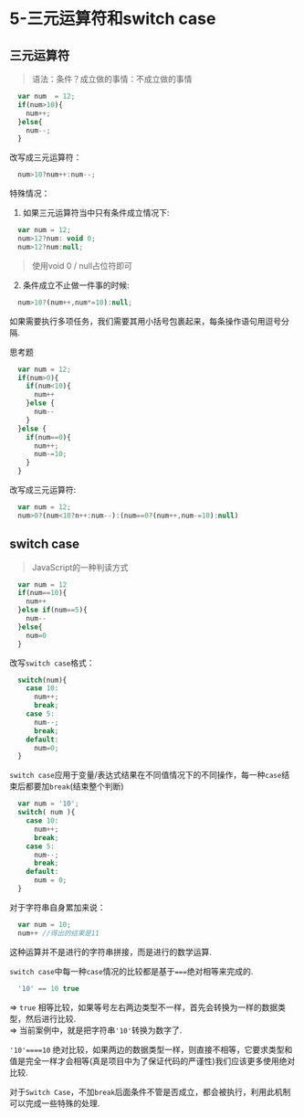 # 5-三元运算符和switch case

## 三元运算符
> 语法：条件？成立做的事情：不成立做的事情
```javascript
  var num  = 12;
  if(num>10){
    num++;
  }else{
    num--;
  }
```

改写成三元运算符：
```javascript
  num>10?num++:num--;
```

特殊情况：<br>
1. 如果三元运算符当中只有条件成立情况下:
```javascript
  var num = 12;
  num>12?num: void 0;
  num>12?num:null;
```
> 使用void 0 / null占位符即可

2. 条件成立不止做一件事的时候:
```javascript
  num>10?(num++,num*=10):null;
```
如果需要执行多项任务，我们需要其用小括号包裹起来，每条操作语句用逗号分隔.

思考题
```javascript
  var num = 12;
  if(num>0){
    if(num<10){
      num++
    }else {
      num--
    }
  }else {
    if(num==0){
      num++;
      num-=10;
    }
  }
```
改写成三元运算符:
```javascript
  var num = 12;
  num>0?(num<10?n++:num--):(num==0?(num++,num-=10):null)
```

## switch case
> JavaScript的一种判读方式
```javascript
  var num = 12
  if(num==10){
    num++
  }else if(num==5){
    num--
  }else{
    num=0
  }
```
改写`switch case`格式：
```javascript
  switch(num){
    case 10:
      num++;
      break;
    case 5:
      num--;
      break;
    default:
      num=0;    
  }
```
`switch case`应用于变量/表达式结果在不同值情况下的不同操作，每一种`case`结束后都要加`break`(结束整个判断)

```javascript
  var num = '10';
  switch( num ){
    case 10:
      num++;
      break;
    case 5:
      num--;
      break;
    default:
      num = 0;      
  }
```
对于字符串自身累加来说：
```javascript
  var num = 10;
  num++ //得出的结果是11
```
这种运算并不是进行的字符串拼接，而是进行的数学运算.

`switch case`中每一种`case`情况的比较都是基于`===`绝对相等来完成的.
```javascript
  '10' == 10 true
```
=> `true` 相等比较，如果等号左右两边类型不一样，首先会转换为一样的数据类型，然后进行比较.<br>
=> 当前案例中，就是把字符串`'10'`转换为数字了.

`'10'====10` 绝对比较，如果两边的数据类型一样，则直接不相等，它要求类型和值是完全一样才会相等(真是项目中为了保证代码的严谨性)我们应该更多使用绝对比较.

对于`Switch Case`，不加`break`后面条件不管是否成立，都会被执行，利用此机制可以完成一些特殊的处理.
